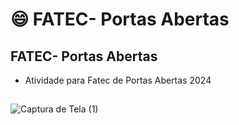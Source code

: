 # :smile: FATEC- Portas Abertas 

##  FATEC- Portas Abertas
- Atividade para Fatec de Portas Abertas 2024
##

![Captura de Tela (1)](https://github.com/KenzoSant/Fatec_2024/assets/83035443/8370e065-c1dd-425f-96e9-64eb7bddfb2a)
